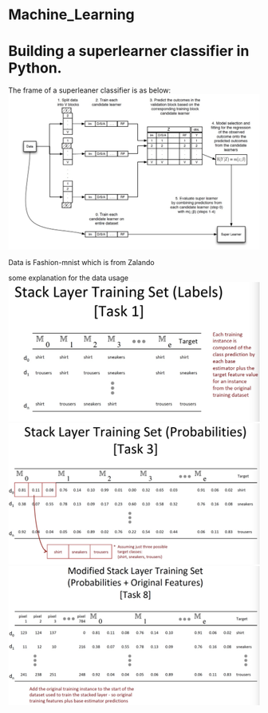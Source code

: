 # Machine_Learning
# Building a superlearner classifier in Python.
The frame of a superleaner classifier is as below:
![image](https://github.com/leejoonsung007/Machine_Learning/blob/master/1520730348666.jpg)

Data is Fashion-mnist which is from Zalando

some explanation for the data usage
![image](https://github.com/leejoonsung007/Machine_Learning/blob/master/1521802938037.jpg)
![image](https://github.com/leejoonsung007/Machine_Learning/blob/master/1521802958643.jpg)
![image](https://github.com/leejoonsung007/Machine_Learning/blob/master/1521802973537.jpg)






